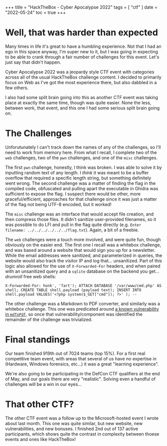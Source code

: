 +++
title = "HackTheBox - Cyber Apocalypse 2022"
tags = [
    "ctf"
]
date = "2022-05-24"
toc = true
+++

# Well, that was harder than expected

Many times in life it's great to have a humbling experience. Not that I had an ego in this space anyway, I'm super new to it, but I was going in expecting to be able to crank through a fair number of challenges for this event. Let's just say that didn't happen.

Cyber Apocalypse 2022 was a jeopardy style CTF event with categories across all of the usual HackTheBox challenge content. I decided to primarily focus on Web as I've got the most experience there, but also dabbled in a few others.

I also had some split brain going into this as another CTF event was taking place at exactly the same time, though was quite easier. None the less, between work, that event, and this one I had some serious split brain going on.

# The Challenges

Unforutunately I can't track down the names of any of the challenges, so I'll need to work from memory here. From what I recall, I complete two of the `web` challenges, two of the `pwn` challenges, and one of the `misc` challenges.

The first `pwn` challenge, honestly, I think was broken. I was able to solve it by inputting random text of any length. I *think* it was meant to be a buffer overflow that required a specific length string, but something definitely went wrong. The second challenge was a matter of finding the flag in the compiled code, obfuscated and pulling apart the executable in Ghidra was sufficient to expose the flag. I suspect there would be other, more graceful/efficient, approaches for that challenge since it was just a matter of the flag not being UTF-8 encoded, but it worked!

The `misc` challenge was an interface that would accept file creation, and then compress those files. It didn't sanitize user-provided filenames, so it was possible to do LFI and pull in the flag quite directly (e.g. `Enter filename: ../../../../../../flag.txt`). Again, a bit of a freebie.

The `web` challenges were a touch more involved, and were quite fun, though obviously on the easier end. The first one I recall was a whitebox challenge, and was based around a website that would sign you up for a newsletter. While the email addresses were sanitized, and parameterized in queries, the website would also track the visitor IP and log that... unsanitized. Part of this logic also allowed for the use of `X-Forwarded-For` headers, and when paired with an unsanitized query and a `sqlite` database on the backend you get... *drumroll* free web shells:

```
X-Forwarded-For: honk', 'fart'); ATTACH DATABASE '/var/www/cmd.php' AS shell; CREATE TABLE shell.payload (payload text); INSERT INTO shell.payload VALUES('<?php system($_GET["cmd"]); ?>' ); -- 
```

The other challenge was a Markdown to PDF converter, and similarly was a whitebox challenge. This one was predicated around [a known vulnerability in `mdToPdf`](https://security.snyk.io/vuln/SNYK-JS-MDTOPDF-1657880), so once that vulnerability/component was identified the remainder of the challenge was trivialized.

# Final standings

Our team finished 919th out of 7024 teams (top 15%). For a first real competitive team event, with areas that several of us have _no_ expertise in (Hardware, Windows forensics, etc...) it was a great "learning experience".

We're also going to be participating in the DefCon CTF qualifiers at the end of May, and our goals there are very "realistic". Solving even a handful of challenges will be a win in our eyes...

# That other CTF?

The other CTF event was a follow up to the Microsoft-hosted event I wrote about last month. This one was quite similar, but new website, new vulnerabilities, and new bonuses. I finished 2nd out of 137 active participants, which shows quite the contrast in complexity between thoese events and ones like HackTheBox!
